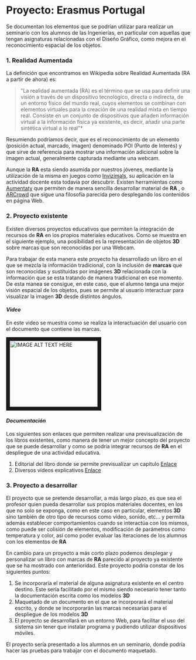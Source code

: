 Proyecto: Erasmus Portugal
========================

Se documentan los elementos que se podrían utilizar para realizar un seminario con los alumnos de las Ingenierías, en particular con aquellas que tengan asignaturas relacionadas con el Diseño Gráfico, como mejora en el reconocimiento espacial de los objetos.


### 1. Realidad Aumentada
La definición que encontramos en Wikipedia sobre Realidad Aumentada (RA a partir de ahora) es:

>"La realidad aumentada (RA) es el término que se usa para definir una visión a través de un dispositivo tecnológico, directa o indirecta, de un entorno físico del mundo real, cuyos elementos se combinan con elementos virtuales para la creación de una realidad mixta en tiempo real. Consiste en un conjunto de dispositivos que añaden información virtual a la información física ya existente, es decir, añadir una parte sintética virtual a lo real"*
   
Resumiendo podríamos decir, que es el reconocimiento de un elemento (posición actual, marcado, imagen) denominado POI (Punto de Interés) y que sirve de referencia para mostrar una información adicional sobre la imagen actual, generalmente capturada mediante una webcam. 


Aunque la **RA** esta siendo asumida por nuestros jóvenes, mediante la utilización de la misma en juegos como [Invizimals](http://youtu.be/2N_Yqks4ou8), su aplicación en la actividad docente esta todavía por descubrir. Existen herramientas como [Aumentaty](http://www.aumentaty.com/) que permiten de manera sencilla desarrollar material de **RA** , o [ARCrowd](http://arcrowd.com/) que sigue una filosofía parecida pero desplegando los contenidos en página Web. 
 
### 2. Proyecto existente
Existen diversos proyectos educativos que permiten la integración de recursos de **RA** en los propios materiales educativos. Como se muestra en el siguiente ejemplo, una posibilidad es la representación de objetos **3D** sobre marcas que son reconocidas por una Webcam.

Para trabajar de esta manera este proyecto ha desarrollado un libro en el que se mezcla la información tradicional, con la inclusión de **marcas** que son reconocidas y sustituidas por imágenes **3D** relacionada con la información que se esta tratando de manera tradicional en ese momento. De esta manea se consigue, en este caso, que el alumno tenga una mejor visión espacial de los objetos, pues se permite al usuario interactuar para visualizar la imagen **3D** desde distintos ángulos.

####  *Video*
En este video se muestra como se realiza la interactuación del usuario con el documento que contiene las marcas.

<a href="http://www.youtube.com/watch?feature=player_embedded&v=AW_mvjcyxk0
" target="_blank"><img src="http://img.youtube.com/vi/AW_mvjcyxk0/0.jpg" 
alt="IMAGE ALT TEXT HERE" width="240" height="180" border="10" /></a>


####  *Documentación*
Los siguientes son enlaces que permiten realizar una previsualización de los libros existentes, como manera de tener un mejor concepto del proyecto que se puede desarrollar y como se podría integrar recursos de **RA** en el despliegue de una actividad educativa.

1. Editorial del libro donde se permite previsualizar un capitulo [Enlace](http://www.sdcpublications.com/Textbooks/Visualization-Engineering-Design-Graphics-Augmented/ISBN/978-1-58503-905-0/)
2. Diversos vídeos explicativos [Enlace](https://www.youtube.com/playlist?list=PLUzitkFI8I_hkN_Xk0r7u8mOiVStQFJ2M)


### 3. Proyecto a desarrollar
El proyecto que se pretende desarrollar, a más largo plazo, es que sea el profesor quien pueda desarrollar sus propios materiales docentes, en los que no solo se exponga, como en este caso en particular, elementos **3D** sino también de otro tipo de recursos como vídeo, sonido, etc... y permita además establecer comportamientos cuando se interactúa con los mismos, como puede ser colisión de elementos, modificación de parámetros como temperatura y color, así como poder evaluar las iteraciones de los alumnos con los elementos de **RA**

En cambio para un proyecto a más corto plazo podemos desplegar y personalizar un libro con marcas de **RA** parecido al proyecto ya existente que se ha mostrado con anterioridad. Este proyecto podría constar de los siguientes puntos:

1. Se incorporaría el material de alguna asignatura existente en el centro destino. Este sería facilitado por el mismo siendo necesario tener tanto la documentación escrita como los modelos **3D**
2. Maquetado de un documento en el que se incorporará el material escrito, y donde se incorporarán las marcas necesarias para el despliegue de los modelos **3D**
3. El proyecto se desarrollará en un entorno Web, para facilitar el uso del sistema sin tener que instalar programa y pudiendo utilizar dispositivos móviles.


El proyecto sería presentado a los alumnos en un seminario, donde podría hacer las pruebas para trabajar con el documento maquetado.


